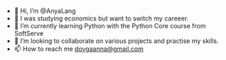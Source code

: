 - 👋 Hi, I’m @AnyaLang
- 👀 I was studying economics but want to switch my careeer.
- 🌱 I’m currently learning Python with the Python Core course from SoftServe
- 💞️ I’m looking to collaborate on various projects and practise my skills.
- 📫 How to reach me dovgaanna@gmail.com

<!---
AnyaLang/AnyaLang is a ✨ special ✨ repository because its `README.md` (this file) appears on your GitHub profile.
You can click the Preview link to take a look at your changes.
--->
